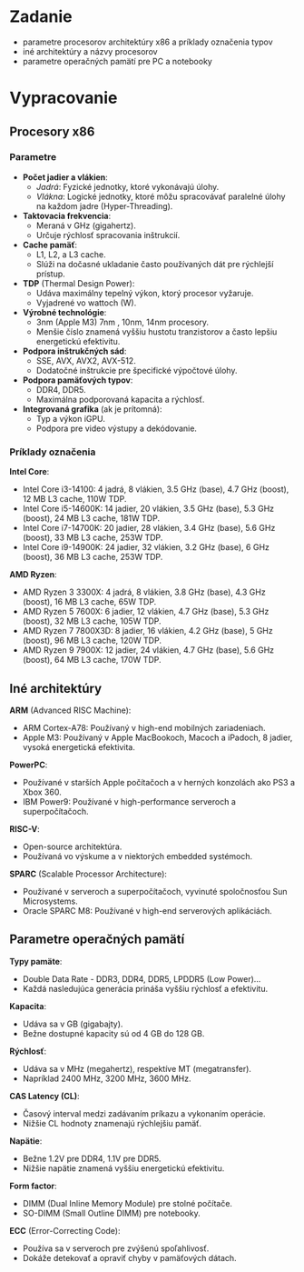 # Zadanie

- parametre procesorov architektúry x86 a príklady označenia typov
- iné architektúry a názvy procesorov
- parametre operačných pamätí pre PC a notebooky

# Vypracovanie

## Procesory x86

### Parametre

- **Počet jadier a vlákien**:
  - *Jadrá*: Fyzické jednotky, ktoré vykonávajú úlohy.
  - *Vlákna*: Logické jednotky, ktoré môžu spracovávať paralelné úlohy na každom jadre (Hyper-Threading).
- **Taktovacia frekvencia**:
  - Meraná v GHz (gigahertz).
  - Určuje rýchlosť spracovania inštrukcií.
- **Cache pamäť**:
  - L1, L2, a L3 cache.
  - Slúži na dočasné ukladanie často používaných dát pre rýchlejší prístup.
- **TDP** (Thermal Design Power):
  - Udáva maximálny tepelný výkon, ktorý procesor vyžaruje.
  - Vyjadrené vo wattoch (W).
- **Výrobné technológie**:
  - 3nm (Apple M3) 7nm , 10nm, 14nm procesory.
  - Menšie číslo znamená vyššiu hustotu tranzistorov a často lepšiu energetickú efektivitu.
- **Podpora inštrukčných sád**:
  - SSE, AVX, AVX2, AVX-512.
  - Dodatočné inštrukcie pre špecifické výpočtové úlohy.
- **Podpora pamäťových typov**:
  - DDR4, DDR5.
  - Maximálna podporovaná kapacita a rýchlosť.
- **Integrovaná grafika** (ak je prítomná):
  - Typ a výkon iGPU.
  - Podpora pre video výstupy a dekódovanie.

### Príklady označenia

**Intel Core**:

- Intel Core i3-14100: 4 jadrá, 8 vlákien, 3.5 GHz (base), 4.7 GHz (boost), 12 MB L3 cache, 110W TDP.
- Intel Core i5-14600K: 14 jadier, 20 vlákien, 3.5 GHz (base), 5.3 GHz (boost), 24 MB L3 cache, 181W TDP.
- Intel Core i7-14700K: 20 jadier, 28 vlákien, 3.4 GHz (base), 5.6 GHz (boost), 33 MB L3 cache, 253W TDP.
- Intel Core i9-14900K: 24 jadier, 32 vlákien, 3.2 GHz (base), 6 GHz (boost), 36 MB L3 cache, 253W TDP.

**AMD Ryzen**:

- AMD Ryzen 3 3300X: 4 jadrá, 8 vlákien, 3.8 GHz (base), 4.3 GHz (boost), 16 MB L3 cache, 65W TDP.
- AMD Ryzen 5 7600X: 6 jadier, 12 vlákien, 4.7 GHz (base), 5.3 GHz (boost), 32 MB L3 cache, 105W TDP.
- AMD Ryzen 7 7800X3D: 8 jadier, 16 vlákien, 4.2 GHz (base), 5 GHz (boost), 96 MB L3 cache, 120W TDP.
- AMD Ryzen 9 7900X: 12 jadier, 24 vlákien, 4.7 GHz (base), 5.6 GHz (boost), 64 MB L3 cache, 170W TDP.

## Iné architektúry

**ARM** (Advanced RISC Machine):

- ARM Cortex-A78: Používaný v high-end mobilných zariadeniach.
- Apple M3: Používaný v Apple MacBookoch, Macoch a iPadoch, 8 jadier, vysoká energetická efektivita.

**PowerPC**:

- Používané v starších Apple počítačoch a v herných konzolách ako PS3 a Xbox 360.
- IBM Power9: Používané v high-performance serveroch a superpočítačoch.

**RISC-V**:

- Open-source architektúra.
- Používaná vo výskume a v niektorých embedded systémoch.
  
**SPARC** (Scalable Processor Architecture):

- Používané v serveroch a superpočítačoch, vyvinuté spoločnosťou Sun Microsystems.
- Oracle SPARC M8: Používané v high-end serverových aplikáciách.

## Parametre operačných pamätí

**Typy pamäte**:

- Double Data Rate - DDR3, DDR4, DDR5, LPDDR5 (Low Power)...
- Každá nasledujúca generácia prináša vyššiu rýchlosť a efektivitu.

**Kapacita**:

- Udáva sa v GB (gigabajty).
- Bežne dostupné kapacity sú od 4 GB do 128 GB.

**Rýchlosť**:

- Udáva sa v MHz (megahertz), respektíve MT (megatransfer).
- Napríklad 2400 MHz, 3200 MHz, 3600 MHz.

**CAS Latency (CL)**:

- Časový interval medzi zadávaním príkazu a vykonaním operácie.
- Nižšie CL hodnoty znamenajú rýchlejšiu pamäť.

**Napätie**:

- Bežne 1.2V pre DDR4, 1.1V pre DDR5.
- Nižšie napätie znamená vyššiu energetickú efektivitu.

**Form factor**:

- DIMM (Dual Inline Memory Module) pre stolné počítače.
- SO-DIMM (Small Outline DIMM) pre notebooky.

**ECC** (Error-Correcting Code):

- Používa sa v serveroch pre zvýšenú spoľahlivosť.
- Dokáže detekovať a opraviť chyby v pamäťových dátach.